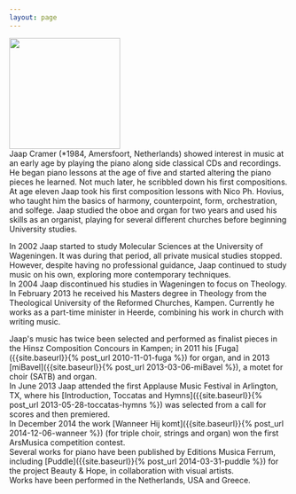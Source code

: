 ```yaml
---
layout: page
---
```

<div class="side_pic_left"> <img src="{{site.baseurl}}/img/photo_jaap.jpg" width="200" border="0" /> </div>
Jaap Cramer (*1984, Amersfoort, Netherlands) showed interest in music at an early age by playing the piano along side classical CDs and recordings. He began piano lessons at the age of five and started altering the piano pieces he learned. Not much later, he scribbled down his first compositions.   
At age eleven Jaap took his first composition lessons with Nico Ph. Hovius, who taught him the basics of harmony, counterpoint, form, orchestration, and solfege. Jaap studied the oboe and organ for two years and used his skills as an organist, playing for several different churches before beginning University studies.

In 2002 Jaap started to study Molecular Sciences at the University of Wageningen. It was during that period, all private musical studies stopped. However, despite having no professional guidance, Jaap continued to study music on his own, exploring more contemporary techniques.  
In 2004 Jaap discontinued his studies in Wageningen to focus on Theology. In February 2013 he received his Masters degree in Theology from the Theological University of the Reformed Churches, Kampen. Currently he works as a part-time minister in Heerde, combining his work in church with writing music.

Jaap's music has twice been selected and performed as finalist pieces in the Hinsz Composition Concours in Kampen; in 2011 his [Fuga]({{site.baseurl}}{% post_url 2010-11-01-fuga %}) for organ, and in 2013 [miBavel]({{site.baseurl}}{% post_url 2013-03-06-miBavel %}), a motet for choir (SATB) and organ.  
In June 2013 Jaap attended the first Applause Music Festival in Arlington, TX, where his [Introduction, Toccatas and Hymns]({{site.baseurl}}{% post_url 2013-05-28-toccatas-hymns %}) was selected from a call for scores and then premiered.  
In December 2014 the work [Wanneer Hij komt]({{site.baseurl}}{% post_url 2014-12-06-wanneer %}) (for triple choir, strings and organ) won the first ArsMusica competition contest.  
Several works for piano have been published by Editions Musica Ferrum, including [Puddle]({{site.baseurl}}{% post_url 2014-03-31-puddle %}) for the project Beauty & Hope, in collaboration with visual artists.  
Works have been performed in the Netherlands, USA and Greece. 